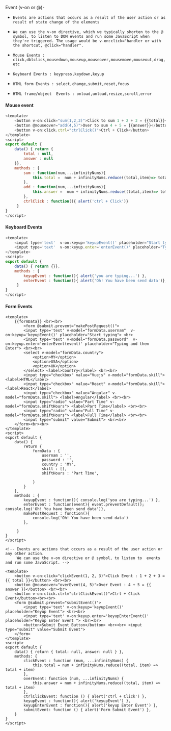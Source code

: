 Event (v-on or @)-

- `Events are actions that occurs as a result of the user action or as result of state change of the
  elements `
  
- `We can use the v-on directive, which we typically shorten to the @ symbol, to listen to DOM events and run some JavaScript when they're triggered. The usage would be v-on:click="handler or with the shortcut, @click="handler".`

  

- `Mouse Events : click,dblclick,mousedown,mouseup,mouseover,mousemove,mouseout,drag,etc`

- `Keyboard Events : keypress,keydown,keyup`

- `HTML form Events : select,change,submit,reset,focus`

- `HTML frame/object  Events : onload,unload,resize,scroll,error`

  

  

####  Mouse event

```js
<template>
	<button v-on:click="sum(1,2,3)">Click to sum 1 + 2 + 3 = {{total}}</button> <br><br>
	<button @mouseover="add(4,5)">Over to sum 4 + 5 = {{answer}}</button> <br><br>
	<button v-on:click.ctrl="ctrlClick()">Ctrl + Click</button>
</template>
<script>
export default {
	data() { return {
		total : null,
		answer : null
	}},
	methods : {
		sum : function(num,...infinityNums){
			this.total =  num + infinityNums.reduce((total,item)=> total + item)
		},
		add : function(num,...infinityNums){
			this.answer =  num + infinityNums.reduce((total,item)=> total + item)
		},
		ctrlClick : function(){ alert('ctrl + Click')}
     }
}
</script>

```





#### Keyboard Events

```js
<template>
    <input type='text'  v-on:keyup='keyupEvent()' placeholder="Start typing"> <br><br>
    <input type='text'  v-on:keyup.enter='enterEvent()' placeholder="Typing and them Enter"> <br><br>
</template>
<script>
export default {
	data() { return {}},
	methods : {
		keyupEvent : function(){ alert('you are typing...') },
		enterEvent : function(){ alert('Oh! You have been send data')},
     }
}
</script>

```







#### Form Events

```vue
<template>
    {{formData}} <br><br>
        <form @submit.prevent="makePostRequest()">
        <input type='text' v-model="formData.usernam"  v-on:keyup='keyupEvent()' placeholder="Start typing"> <br>
		<input type='text' v-model="formData.password"  v-on:keyup.enter='enterEvent(event)' placeholder="Typing and them Enter"> <br><br>
		<select v-model="formData.country">
			<option>MY</option>
			<option>USA</option>
			<option>UK</option>
		</select> <label>Country</label> <br><br>
		<input type="checkbox" value="Vuejs" v-model="formData.skill"> <label>HTML</label> 
		<input type="checkbox" value="React" v-model="formData.skill"> <label>React</label> 
		<input type="checkbox" value="Angular" v-model="formData.skill"> <label>Angular</label> <br><br>
		<input type="radio" value="Part Time" v-model="formData.shiftHours"> <label>Part Time</label> <br><br>
		<input type="radio" value="Full Time" v-model="formData.shiftHours"> <label>Full Time</label> <br><br>
		<input type="submit" value="Submit"> <br><br>
	</form><br><br>	
</template>
<script>
export default {
	data() {
		return {
			formData : {
				usernam : '',
				password : '',
				country : 'MY',
				skill : [],
				shiftHours : 'Part Time',

			}
		}
	},
	methods : {
		keyupEvent : function(){ console.log('you are typing...') },
		enterEvent : function(event){ event.preventDefault(); console.log('Oh! You have been send data')},
		makePostRequest : function(){
			console.log('Oh! You have been send data')
		},
		
     }
}
</script>

```







```vue
<!-- Events are actions that occurs as a result of the user action or any other action.
     We can use the v-on directive or @ symbol, to listen to  events and run some JavaScript. -->

<template>
	<button v-on:click="clickEvent(1, 2, 3)">Click Event : 1 + 2 + 3 = {{ total }}</button> <br><br>
	<button @mouseover="overEvent(4, 5)">Over Event : 4 + 5 = {{ answer }}</button> <br><br>
	<button v-on:click.ctrl="ctrlClickEvent()">Ctrl + Click Event</button><br><br>
	<form @submit.prevent="submitEvent()">
		<input type='text' v-on:keyup='keyupEvent()' placeholder="Keyup Event"> <br><br>
		<input type='text' v-on:keyup.enter='keyupEnterEvent()' placeholder="Keyup Enter Event "> <br><br>
		<button>Submit Event Button</button> <br><br> <input type="submit" value="Submit Event">
	</form>
</template>
<script>
export default {
	data() { return { total: null, answer: null } },
	methods: {
		clickEvent : function (num, ...infinityNums) {
			this.total = num + infinityNums.reduce((total, item) => total + item)
		},
		overEvent: function (num, ...infinityNums) {
			this.answer = num + infinityNums.reduce((total, item) => total + item)
		},
		ctrlClickEvent: function () { alert('ctrl + Click') },
		keyupEvent : function(){ alert('keyupEvent') },
		keyupEnterEvent : function(){ alert('keyup Enter Event') },
		submitEvent: function () { alert('Form Submit Event') },
	}
}
</script>
```









